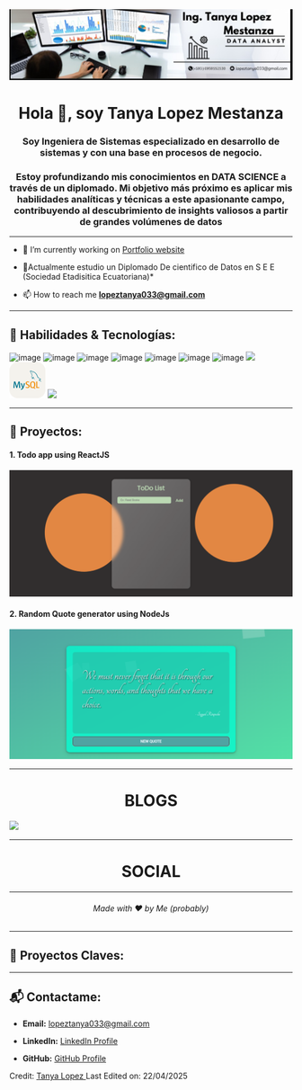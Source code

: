 <img src="https://github.com/lopeztanya033/lopeztanya033/blob/main/Fondo_TanyaLopez.png" style="height: 100% , width:100%">


<h1 align="center">Hola 👋, soy Tanya Lopez Mestanza </h1>
<h3 align="center">Soy Ingeniera de Sistemas  especializado en desarrollo de sistemas y con una base en procesos de negocio.</h3>
<h3 align="center">Estoy profundizando mis conocimientos en DATA SCIENCE a través de un diplomado.  Mi objetivo más próximo es aplicar mis habilidades analíticas y técnicas a este apasionante campo, contribuyendo al descubrimiento de insights valiosos a partir de grandes volúmenes de datos</h3>

---

- 🔭 I’m currently working on [Portfolio website]()

- 🌱Actualmente estudio un Diplomado De cientifico de Datos en S E E  (Sociedad Etadisitica Ecuatoriana)*

- 📫 How to reach me **lopeztanya033@gmail.com**

---
## 🔧 Habilidades & Tecnologías:

![image](https://github.com/user-attachments/assets/19ef6113-9133-467b-a755-736a52611e80) ![image](https://github.com/user-attachments/assets/f554c342-5a02-4657-90b5-c36d39b74c04) ![image](https://github.com/user-attachments/assets/46c473bb-0238-4936-8624-2f8814e44d44) ![image](https://github.com/user-attachments/assets/c6d83e57-e0f1-45b3-9c98-7d0521f39207) ![image](https://github.com/user-attachments/assets/c55ea622-ac7a-4ac0-915b-0de065978562) ![image](https://github.com/user-attachments/assets/6064f3a9-b612-46ec-9763-7996ea896255) ![image](https://github.com/user-attachments/assets/45ff35de-5e7f-4536-9db2-b2dc54add78e) 
<img src="https://github.com/tandpfun/skill-icons/blob/main/icons/Anaconda-Light.svg" style="height: 4rem; background-color:white"/>
<img src="https://github.com/tandpfun/skill-icons/blob/main/icons/MySQL-Light.svg" style="height: 4rem; background-color:white"/>
<img src="https://skillicons.dev/icons?i=dotnet" style="height: 4rem; background-color:white"/>



  

</p>

---

##  🌟  Proyectos:

<h4>1. Todo app using ReactJS </h4>

<a href="https://ravisolanki27.github.io/React-Project/" target="blank"><img src="https://github.com/RaviSolanki27/RaviSolanki27/raw/master/todo.png" ></a>


<h4>2. Random Quote generator using NodeJs </h4>

<a href="https://ravisolanki27.github.io/Quote-Generator/" target="blank"><img src="https://github.com/RaviSolanki27/RaviSolanki27/raw/master/qoutegenerator.png" ></a>

---

<h1 align="center">BLOGS</h1>
<a href="https://www.linkedin.com/pulse/what-5-things-you-must-do-your-first-paycheck-raviraj-solanki/" target="blank">
<img src="https://media-exp1.licdn.com/dms/image/C4D12AQHVBf5FWRnp0w/article-cover_image-shrink_720_1280/0/1638538607562?e=1649289600&v=beta&t=nsF1Hf0YkmXip-kGt031yqNAHaOD3TkuNSl4hVwF52c" ></a>


---

<h1 align="center">SOCIAL</h1>

<div align="center">
</div>

---
<h6 align="center">Made with ❤️ by Me (probably)</h6>

---
## 🌟 Proyectos Claves:

<!--  **[seleccion de Mwjores clientes plicacoin Tecnica RFM ](https://github.com/Marlon3010/analisis_datos_tarifas)** -->
<!-- - **[Proyecto de análisis predictivo de éxito en videojuegos](https://github.com/Marlon3010/analisis_predictivo_videojuegos)** -->
<!-- - **[Proyecto de optimización de los gastos de marketing](https://github.com/Marlon3010/optimizacion_gastos_marketing)**--> 
<!-- - **[Proyecto de comportamiento del usuario en un test A/B](https://github.com/Marlon3010/comportamiento_test_A_B)** -->
<!-- - **[Proyecto basado en clientes sobre datos analíticos para una estrategia de retención de clientes](https://github.com/Marlon3010/estrategia_retencion_clientes)**  -->

---

## 📬 Contactame:

* **Email:** lopeztanya033@gmail.com

* **LinkedIn:** [LinkedIn Profile](https://www.linkedin.com/in/tanya-lopez-mestanza-analistadatos/)

* **GitHub:** [GitHub Profile](https://github.com/lopeztanya033/lopeztanya033)

Credit: [Tanya Lopez ](https://github.com/lopeztanya033)
Last Edited on: 22/04/2025
